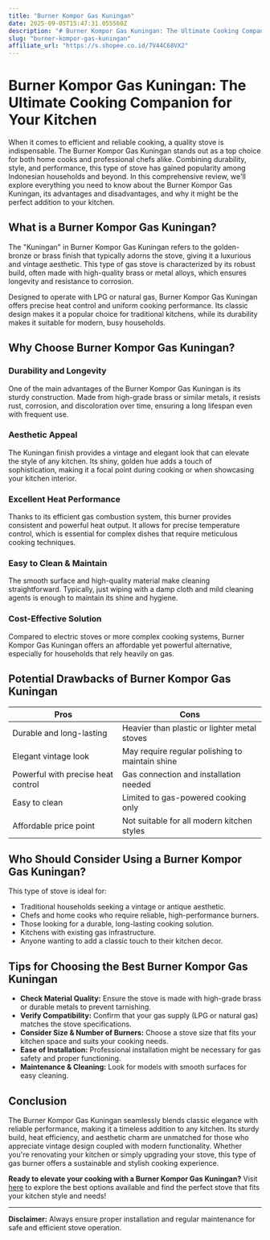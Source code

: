 ```yaml
---
title: "Burner Kompor Gas Kuningan"
date: 2025-09-05T15:47:31.055560Z
description: "# Burner Kompor Gas Kuningan: The Ultimate Cooking Companion for Your Kitchen..."
slug: "burner-kompor-gas-kuningan"
affiliate_url: "https://s.shopee.co.id/7V44C68VX2"
---
```

# Burner Kompor Gas Kuningan: The Ultimate Cooking Companion for Your Kitchen

When it comes to efficient and reliable cooking, a quality stove is indispensable. The Burner Kompor Gas Kuningan stands out as a top choice for both home cooks and professional chefs alike. Combining durability, style, and performance, this type of stove has gained popularity among Indonesian households and beyond. In this comprehensive review, we'll explore everything you need to know about the Burner Kompor Gas Kuningan, its advantages and disadvantages, and why it might be the perfect addition to your kitchen.

## What is a Burner Kompor Gas Kuningan?

The "Kuningan" in Burner Kompor Gas Kuningan refers to the golden-bronze or brass finish that typically adorns the stove, giving it a luxurious and vintage aesthetic. This type of gas stove is characterized by its robust build, often made with high-quality brass or metal alloys, which ensures longevity and resistance to corrosion.

Designed to operate with LPG or natural gas, Burner Kompor Gas Kuningan offers precise heat control and uniform cooking performance. Its classic design makes it a popular choice for traditional kitchens, while its durability makes it suitable for modern, busy households.

## Why Choose Burner Kompor Gas Kuningan?

### Durability and Longevity

One of the main advantages of the Burner Kompor Gas Kuningan is its sturdy construction. Made from high-grade brass or similar metals, it resists rust, corrosion, and discoloration over time, ensuring a long lifespan even with frequent use.

### Aesthetic Appeal

The Kuningan finish provides a vintage and elegant look that can elevate the style of any kitchen. Its shiny, golden hue adds a touch of sophistication, making it a focal point during cooking or when showcasing your kitchen interior.

### Excellent Heat Performance

Thanks to its efficient gas combustion system, this burner provides consistent and powerful heat output. It allows for precise temperature control, which is essential for complex dishes that require meticulous cooking techniques.

### Easy to Clean & Maintain

The smooth surface and high-quality material make cleaning straightforward. Typically, just wiping with a damp cloth and mild cleaning agents is enough to maintain its shine and hygiene.

### Cost-Effective Solution

Compared to electric stoves or more complex cooking systems, Burner Kompor Gas Kuningan offers an affordable yet powerful alternative, especially for households that rely heavily on gas.

## Potential Drawbacks of Burner Kompor Gas Kuningan

| Pros | Cons |
| --- | --- |
| Durable and long-lasting | Heavier than plastic or lighter metal stoves |
| Elegant vintage look | May require regular polishing to maintain shine |
| Powerful with precise heat control | Gas connection and installation needed |
| Easy to clean | Limited to gas-powered cooking only |
| Affordable price point | Not suitable for all modern kitchen styles |

## Who Should Consider Using a Burner Kompor Gas Kuningan?

This type of stove is ideal for:

- Traditional households seeking a vintage or antique aesthetic.
- Chefs and home cooks who require reliable, high-performance burners.
- Those looking for a durable, long-lasting cooking solution.
- Kitchens with existing gas infrastructure.
- Anyone wanting to add a classic touch to their kitchen decor.

## Tips for Choosing the Best Burner Kompor Gas Kuningan

- **Check Material Quality:** Ensure the stove is made with high-grade brass or durable metals to prevent tarnishing.
- **Verify Compatibility:** Confirm that your gas supply (LPG or natural gas) matches the stove specifications.
- **Consider Size & Number of Burners:** Choose a stove size that fits your kitchen space and suits your cooking needs.
- **Ease of Installation:** Professional installation might be necessary for gas safety and proper functioning.
- **Maintenance & Cleaning:** Look for models with smooth surfaces for easy cleaning.

## Conclusion

The Burner Kompor Gas Kuningan seamlessly blends classic elegance with reliable performance, making it a timeless addition to any kitchen. Its sturdy build, heat efficiency, and aesthetic charm are unmatched for those who appreciate vintage design coupled with modern functionality. Whether you're renovating your kitchen or simply upgrading your stove, this type of gas burner offers a sustainable and stylish cooking experience.

**Ready to elevate your cooking with a Burner Kompor Gas Kuningan?** Visit [here](https://s.shopee.co.id/7V44C68VX2) to explore the best options available and find the perfect stove that fits your kitchen style and needs!

---

**Disclaimer:** Always ensure proper installation and regular maintenance for safe and efficient stove operation.
